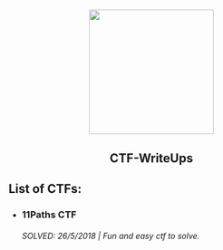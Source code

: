 <h1 align="center">
  <img height="220" src="https://ctftime.org/media/events/LOGO_CTF_nohand.png">
</h1>
  <h2 align="center">CTF-WriteUps</h2>

<h2> List of CTFs: </h2>

<ul>
  <li><h3>11Paths CTF </h3><h6>SOLVED: 26/5/2018 | Fun and easy ctf to solve.</h6></li>
</ul>
